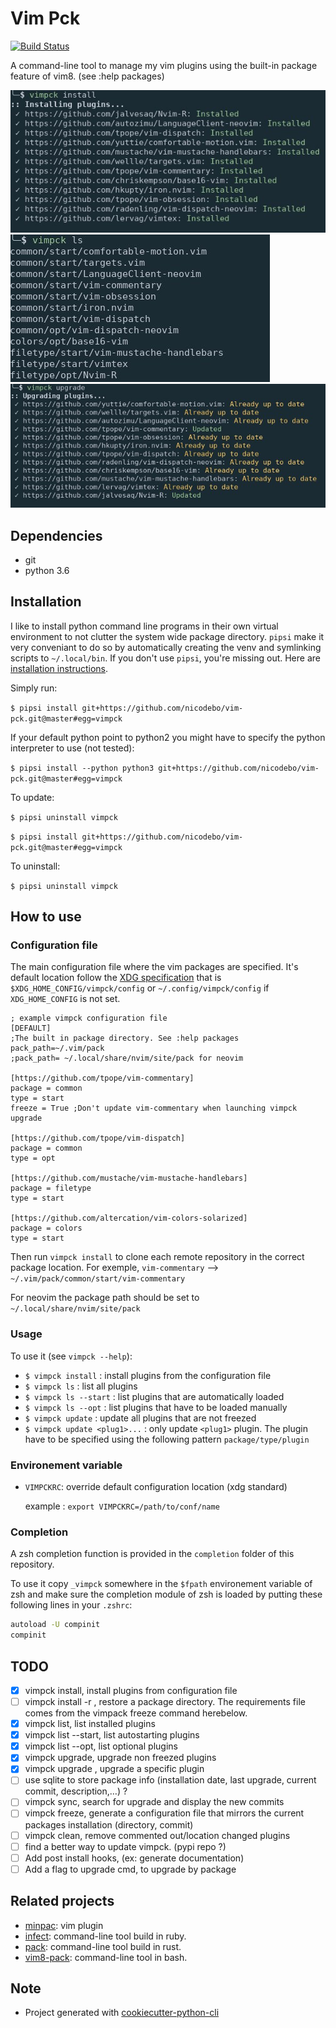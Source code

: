 # Vim Pck

[![Build Status](https://travis-ci.org/nicodebo/vim-pck.svg?branch=master)](https://travis-ci.org/nicodebo/vim-pck)

A command-line tool to manage my vim plugins using the built-in package
feature of vim8. (see :help packages)

![install_command](screenshot/install.jpg)
![list_command](screenshot/ls.jpg)
![upgrade_command](screenshot/upgrade.jpg)

## Dependencies

* git
* python 3.6

## Installation

I like to install python command line programs in their own virtual environment
to not clutter the system wide package directory. `pipsi` make it very
conveniant to do so by automatically creating the venv and symlinking scripts
to `~/.local/bin`. If you don't use `pipsi`, you're missing out. Here are
[installation instructions](https://github.com/mitsuhiko/pipsi#readme).

Simply run:

`$ pipsi install git+https://github.com/nicodebo/vim-pck.git@master#egg=vimpck`

If your default python point to python2 you might have to specify the python
interpreter to use (not tested):

`$ pipsi install --python python3 git+https://github.com/nicodebo/vim-pck.git@master#egg=vimpck`

To update:

`$ pipsi uninstall vimpck`

`$ pipsi install git+https://github.com/nicodebo/vim-pck.git@master#egg=vimpck`

To uninstall:

`$ pipsi uninstall vimpck`

## How to use

### Configuration file

The main configuration file where the vim packages are
specified. It's default location follow the [XDG specification](https://specifications.freedesktop.org/basedir-spec/basedir-spec-latest.html) that is `$XDG_HOME_CONFIG/vimpck/config` or `~/.config/vimpck/config` if `XDG_HOME_CONFIG` is not set.

```dosini
; example vimpck configuration file
[DEFAULT]
;The built in package directory. See :help packages
pack_path=~/.vim/pack
;pack_path= ~/.local/share/nvim/site/pack for neovim

[https://github.com/tpope/vim-commentary]
package = common
type = start
freeze = True ;Don't update vim-commentary when launching vimpck upgrade

[https://github.com/tpope/vim-dispatch]
package = common
type = opt

[https://github.com/mustache/vim-mustache-handlebars]
package = filetype
type = start

[https://github.com/altercation/vim-colors-solarized]
package = colors
type = start
```

Then run `vimpck install` to clone each remote repository in the correct
package location. For exemple, `vim-commentary` -->
`~/.vim/pack/common/start/vim-commentary`

For neovim the package path should be set to `~/.local/share/nvim/site/pack`

### Usage

To use it (see `vimpck --help`):

* `$ vimpck install` : install plugins from the configuration file
* `$ vimpck ls` : list all plugins
* `$ vimpck ls --start` : list plugins that are automatically loaded
* `$ vimpck ls --opt` : list plugins that have to be loaded manually
* `$ vimpck update` : update all plugins that are not freezed
* `$ vimpck update <plug1>...` : only update `<plug1>` plugin. The plugin have
  to be specified using the following pattern `package/type/plugin`


### Environement variable

* `VIMPCKRC`: override default configuration location (xdg standard)

   example : `export VIMPCKRC=/path/to/conf/name`

### Completion

A zsh completion function is provided in the `completion` folder of this
repository.

To use it copy `_vimpck` somewhere in the `$fpath` environement variable of zsh
and make sure the completion module of zsh is loaded by putting these following
lines in your `.zshrc`:

```bash
autoload -U compinit
compinit
```

## TODO

- [x] vimpck install, install plugins from configuration file
- [ ] vimpck install -r <requirements>, restore a package directory. The
      requirements file comes from the vimpack freeze command herebelow.
- [x] vimpck list, list installed plugins
- [x] vimpck list --start, list autostarting plugins
- [x] vimpck list --opt, list optional plugins
- [x] vimpck upgrade, upgrade non freezed plugins
- [x] vimpck upgrade <plugin>, upgrade a specific plugin
- [ ] use sqlite to store package info (installation date, last upgrade,
      current commit, description,…) ?
- [ ] vimpck sync, search for upgrade and display the new commits
- [ ] vimpck freeze, generate a configuration file that mirrors the current
  packages installation (directory, commit)
- [ ] vimpck clean, remove commented out/location changed plugins
- [ ] find a better way to update vimpck. (pypi repo ?)
- [ ] Add post install hooks, (ex: generate documentation)
- [ ] Add a flag to upgrade cmd, to upgrade by package

## Related projects

* [minpac](https://github.com/k-takata/minpac): vim plugin
* [infect](https://github.com/csexton/infect): command-line tool build in ruby.
* [pack](https://github.com/maralla/pack): command-line tool build in rust.
* [vim8-pack](https://github.com/mkarpoff/vim8-pack): command-line tool in
  bash.

## Note

* Project generated with
  [cookiecutter-python-cli](https://github.com/nvie/cookiecutter-python-cli)
